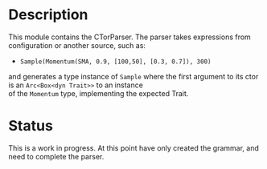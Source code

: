 # Description
This module contains the CTorParser.  The parser takes expressions from configuration or another source, such as:
- `Sample(Momentum(SMA, 0.9, [100,50], [0.3, 0.7]), 300)`

and generates a type instance of `Sample` where the first argument to its ctor is an `Arc<Box<dyn Trait>>` to an instance \
of the `Momentum` type, implementing the expected Trait.

# Status
This is a work in progress.  At this point have only created the grammar, and need to complete the parser.

